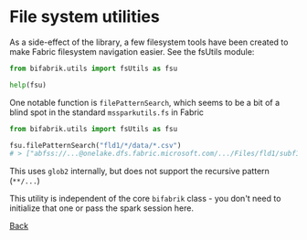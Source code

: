 # File system utilities

As a side-effect of the library, a few filesystem tools have been created to make Fabric filesystem navigation easier. See the fsUtils module:

```python
from bifabrik.utils import fsUtils as fsu

help(fsu)
```

One notable function is `filePatternSearch`, which seems to be a bit of a blind spot in the standard `mssparkutils.fs` in Fabric

```python
from bifabrik.utils import fsUtils as fsu

fsu.filePatternSearch("fld1/*/data/*.csv")
# > ["abfss://...@onelake.dfs.fabric.microsoft.com/.../Files/fld1/subf1/data/file11.csv", "abfss://...@onelake.dfs.fabric.microsoft.com/.../Files/fld1/subf2/data/file21.csv", "Files/fld1/subf2/data/file22.csv"]
```

This uses `glob2` internally, but does not support the recursive pattern (`**/...`)

This utility is independent of the core `bifabrik` class - you don't need to initialize that one or pass the spark session here.

[Back](../index.md)

